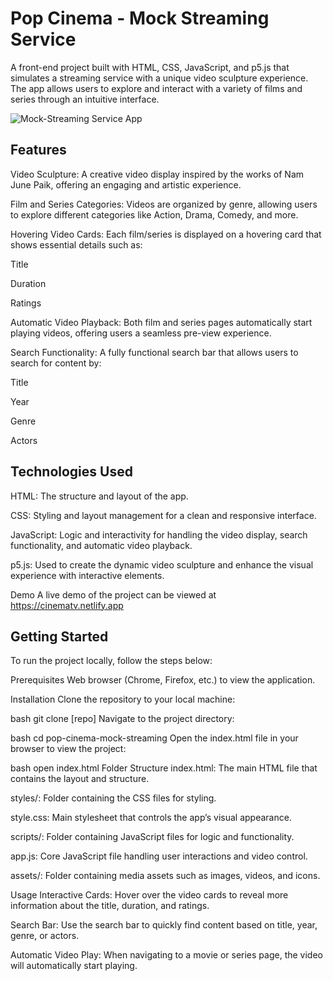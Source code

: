 # Pop Cinema - Mock Streaming Service
A front-end project built with HTML, CSS, JavaScript, and p5.js that simulates a streaming service with a unique video sculpture experience. The app allows users to explore and interact with a variety of films and series through an intuitive interface.


![Mock-Streaming Service App](https://i.ibb.co/mFqghj9R/streaming.png)

## Features
Video Sculpture: A creative video display inspired by the works of Nam June Paik, offering an engaging and artistic experience.

Film and Series Categories: Videos are organized by genre, allowing users to explore different categories like Action, Drama, Comedy, and more.

Hovering Video Cards: Each film/series is displayed on a hovering card that shows essential details such as:

Title

Duration

Ratings

Automatic Video Playback: Both film and series pages automatically start playing videos, offering users a seamless pre-view experience.

Search Functionality: A fully functional search bar that allows users to search for content by:

Title

Year

Genre

Actors

## Technologies Used
HTML: The structure and layout of the app.

CSS: Styling and layout management for a clean and responsive interface.

JavaScript: Logic and interactivity for handling the video display, search functionality, and automatic video playback.

p5.js: Used to create the dynamic video sculpture and enhance the visual experience with interactive elements.

Demo
A live demo of the project can be viewed at https://cinematv.netlify.app

## Getting Started
To run the project locally, follow the steps below:

Prerequisites
Web browser (Chrome, Firefox, etc.) to view the application.

Installation
Clone the repository to your local machine:

bash
git clone [repo]
Navigate to the project directory:

bash
cd pop-cinema-mock-streaming
Open the index.html file in your browser to view the project:

bash
open index.html
Folder Structure
index.html: The main HTML file that contains the layout and structure.

styles/: Folder containing the CSS files for styling.

style.css: Main stylesheet that controls the app’s visual appearance.

scripts/: Folder containing JavaScript files for logic and functionality.

app.js: Core JavaScript file handling user interactions and video control.

assets/: Folder containing media assets such as images, videos, and icons.

Usage
Interactive Cards: Hover over the video cards to reveal more information about the title, duration, and ratings.

Search Bar: Use the search bar to quickly find content based on title, year, genre, or actors.

Automatic Video Play: When navigating to a movie or series page, the video will automatically start playing.




